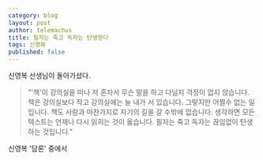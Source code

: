 ```yaml
--- 
category: blog
layout: post
author: telemachus
title: 필자는 죽고 독자는 탄생한다
tags: 신영복
published: false
--- 
```


신영복 선생님이 돌아가셨다. 

> "'책'이 강의실을 떠나 저 혼자서 무슨 말을 하고 다닐지 걱정이 없지 않습니다. 책은 강의실보다 작고 강의실에는 늘 내가 서 있습니다. 그렇지만 어쩔수 없는 일입니다. 책도 사람과 마찬가지로 자기의 길을 갈 수밖에 없습니다. 생각하면 모든 텍스트는 언제나 다시 읽히는 것이 옳습니다. 필자는 죽고 독자는 끊임없이 탄생하는 것입니다."

신영복 '담론' 중에서
